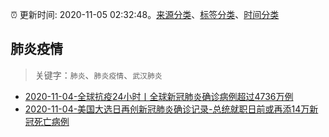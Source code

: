 :alarm_clock: 更新时间: 2020-11-05 02:32:48。[来源分类](../README.md)、[标签分类](../TAGS.md)、[时间分类](../TIMELINE.md)

## 肺炎疫情


> 关键字：`肺炎`、`肺炎疫情`、`武汉肺炎`



- [2020-11-04-全球抗疫24小时丨全球新冠肺炎确诊病例超过4736万例](http://app.cctv.com/special/cportal/detail/arti/index.html?id=ArtiQcK0c4fiO0YE8VXRjh84201105&isfromapp=1) 
- [2020-11-04-美国大选日再创新冠肺炎确诊记录-总统就职日前或再添14万新冠死亡病例](http://app.cctv.com/special/cportal/detail/arti/index.html?id=ArtiXGIBkcOfmTlrsED5CInN201105&isfromapp=1) 